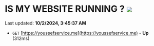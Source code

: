 # IS MY WEBSITE RUNNING ? [![](https://img.shields.io/static/v1?label=Sponsor&message=%E2%9D%A4&logo=GitHub&color=%23fe8e86)](https://github.com/sponsors/Youssef-Lehmam)

Last updated: **10/2/2024, 3:45:37 AM**

- `GET` [https://youssefservice.me](https://youssefservice.me) - **Up** (312ms)

